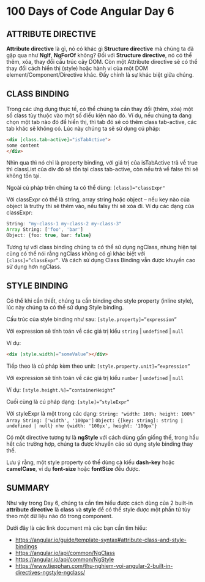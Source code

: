 # 100 Days of Code Angular Day 6

## ATTRIBUTE DIRECTIVE

**Attribute directive** là gì, nó có khác gì **Structure directive** mà chúng ta đã gặp qua như **NgIf**, **NgForOf** không?
Đối với **Structure directive**, nó có thể thêm, xóa, thay đổi cấu trúc cây DOM. Còn một Attribute directive sẽ có thể thay đổi cách hiển thị (style) hoặc hành vi của một DOM element/Component/Directive khác. Đấy chính là sự khác biệt giữa chúng.

## CLASS BINDING

Trong các ứng dụng thực tế, có thể chúng ta cần thay đổi (thêm, xóa) một số class tùy thuộc vào một số điều kiện nào đó.
Ví dụ, nếu chúng ta đang chọn một tab nào đó để hiển thị, thì tab đó sẽ có thêm class tab-active, các tab khác sẽ không có. Lúc này chúng ta sẽ sử dụng cú pháp:

``` html
<div [class.tab-active]="isTabActive">
some content
</div>
```

Nhìn qua thì nó chỉ là property binding, với giá trị của isTabActive trả về true thì classList của div đó sẽ tồn tại class tab-active, còn nếu trả về false thì sẽ không tồn tại.

Ngoài cú pháp trên chúng ta có thể dùng: `[class]="classExpr"`

Với classExpr có thể là string, array string hoặc object – nếu key nào của object là truthy thì sẽ thêm vào, nếu falsy thì sẽ xóa đi.
Ví dụ các dạng của classExpr:

``` typescript
String: "my-class-1 my-class-2 my-class-3"
Array String: ['foo', 'bar']
Object: {foo: true, bar: false}
```

Tương tự với class binding chúng ta có thể sử dụng ngClass, nhưng hiện tại cũng có thể nói rằng ngClass không có gì khác biệt với `[class]=”classExpr”`. Và cách sử dụng Class Binding vẫn được khuyến cao sử dụng hơn ngClass.

## STYLE BINDING

Có thể khi cần thiết, chúng ta cần binding cho style property (inline style), lúc này chúng ta có thể sử dụng Style binding.

Cấu trúc của style binding như sau: `[style.property]=”expression”`

Với expression sẽ tính toán về các giá trị kiểu `string` | `undefined` | `null`

Ví dụ:

``` html
<div [style.width]=”someValue”></div>
```

Tiếp theo là cú pháp kèm theo unit: `[style.property.unit]=”expression”`

Với expression sẽ tính toán về các giá trị kiểu `number` | `undefined` | `null`

Ví dụ:
`[style.height.%]=”containerHeight”`

Cuối cùng là cú pháp dạng:
`[style]=”styleExpr”`

Với styleExpr là một trong các dạng:
`String: "width: 100%; height: 100%"`
`Array String: ['width', '100px']`
`Object: {[key: string]: string | undefined | null} như {width: '100px', height: '100px'}`

Có một directive tương tự là **ngStyle** với cách dùng gấn giống thế, trong hầu hết các trường hợp, chúng ta được khuyến cáo sử dụng style binding thay thế.

Lưu ý rằng, một style property có thể dùng cả kiểu **dash-key** hoặc **camelCase**, ví dụ **font-size** hoặc **fontSize** đều được.

## SUMMARY

Như vậy trong Day 6, chúng ta cần tìm hiểu được cách dùng của 2 built-in **attribute directive** là **class** và **style** để có thể style được một phần tử tùy theo một dữ liệu nào đó trong component.

Dưới đây là các link document mà các bạn cần tìm hiểu:

- https://angular.io/guide/template-syntax#attribute-class-and-style-bindings
- https://angular.io/api/common/NgClass
- https://angular.io/api/common/NgStyle
- https://www.tiepphan.com/thu-nghiem-voi-angular-2-built-in-directives-ngstyle-ngclass/

